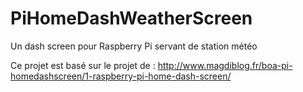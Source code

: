 PiHomeDashWeatherScreen
=======================

Un dash screen pour Raspberry Pi servant de station météo

Ce projet est basé sur le projet de : http://www.magdiblog.fr/boa-pi-homedashscreen/1-raspberry-pi-home-dash-screen/

